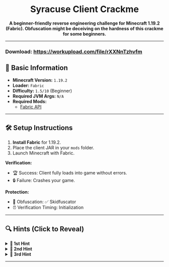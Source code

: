 <h1 align="center">Syracuse Client Crackme</h1>

<p align="center">
  <strong>A beginner-friendly reverse engineering challenge for Minecraft 1.19.2 (Fabric). Obfuscation might be deceiving on the hardness of this crackme for some beginners.</strong>
</p>

---
### Download: https://workupload.com/file/rXXNnTzhvfm

## 📌 Basic Information  
- **Minecraft Version:** `1.19.2`  
- **Loader:** `Fabric`  
- **Difficulty:** `1.5/10` (Beginner)  
- **Required JVM Args:** `N/A`   
- **Required Mods:**  
  - [Fabric API](https://modrinth.com/mod/fabric-api/versions?g=1.19.2)

---

## 🛠️ Setup Instructions  
1. **Install Fabric** for 1.19.2.  
2. Place the client JAR in your `mods` folder.  
3. Launch Minecraft with Fabric.

**Verification:**  
- 🏆 Success: Client fully loads into game without errors.  
- 🔒 Failure: Crashes your game.  

**Protection:**  
- 🧬 Obfuscation: ✅ Skidfuscator
- ⏰ Verification Timing: Initialization

---

## 🔍 Hints (Click to Reveal)  
<details>  
<summary><strong>🚩 1st Hint</strong></summary>  

1. **URL References:**  
   - Search for ```java/net/URL``` reference. Pay attention to the member names and the method it self that invokes it.  
</details>  

<details>  
<summary><strong>🚩 2nd Hint</strong></summary>  

2. **Copy To Clipboard:**  
   - ```net.caffeinemc.phosphor.common.util.chunk.hashmap``` has a method ```copyToClipboard``` that copies your HWID into your clipboard.
</details>  

<details>  
<summary><strong>🚩 3rd Hint</strong></summary>  

3. **HWID Hashing:**  
   - ```MessageDigest``` is used in ```getHWID``` method to Hash your HWID.
</details>  

---
